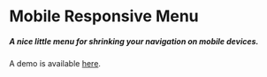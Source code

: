 # Mobile Responsive Menu
##### A nice little menu for shrinking your navigation on mobile devices.

A demo is available [here](http://joeyemery.github.io/things/responsive_menu).